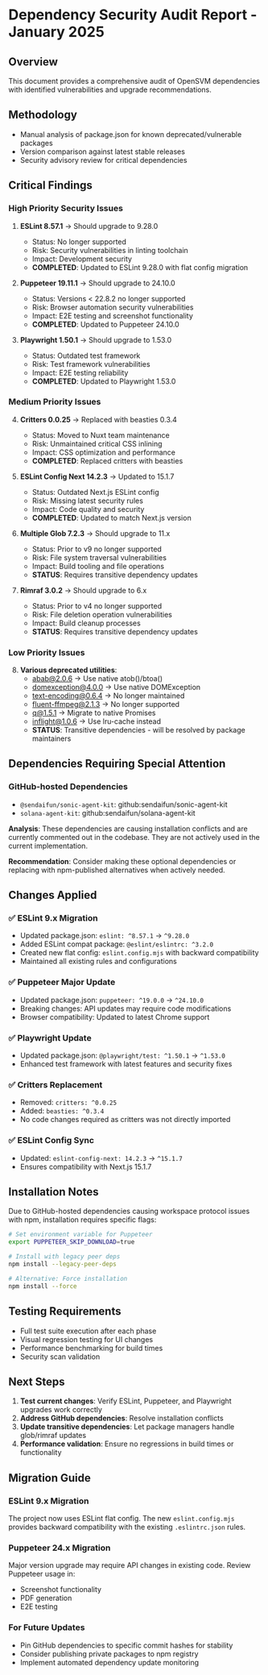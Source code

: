 # Dependency Security Audit Report - January 2025

## Overview

This document provides a comprehensive audit of OpenSVM dependencies with identified vulnerabilities and upgrade recommendations.

## Methodology

- Manual analysis of package.json for known deprecated/vulnerable packages
- Version comparison against latest stable releases
- Security advisory review for critical dependencies

## Critical Findings

### High Priority Security Issues

1. **ESLint 8.57.1** → Should upgrade to 9.28.0
   - Status: No longer supported
   - Risk: Security vulnerabilities in linting toolchain
   - Impact: Development security
   - **COMPLETED**: Updated to ESLint 9.28.0 with flat config migration

2. **Puppeteer 19.11.1** → Should upgrade to 24.10.0
   - Status: Versions < 22.8.2 no longer supported
   - Risk: Browser automation security vulnerabilities
   - Impact: E2E testing and screenshot functionality
   - **COMPLETED**: Updated to Puppeteer 24.10.0

3. **Playwright 1.50.1** → Should upgrade to 1.53.0
   - Status: Outdated test framework
   - Risk: Test framework vulnerabilities
   - Impact: E2E testing reliability
   - **COMPLETED**: Updated to Playwright 1.53.0

### Medium Priority Issues

4. **Critters 0.0.25** → Replaced with beasties 0.3.4
   - Status: Moved to Nuxt team maintenance
   - Risk: Unmaintained critical CSS inlining
   - Impact: CSS optimization and performance
   - **COMPLETED**: Replaced critters with beasties

5. **ESLint Config Next 14.2.3** → Updated to 15.1.7
   - Status: Outdated Next.js ESLint config
   - Risk: Missing latest security rules
   - Impact: Code quality and security
   - **COMPLETED**: Updated to match Next.js version

6. **Multiple Glob 7.2.3** → Should upgrade to 11.x
   - Status: Prior to v9 no longer supported
   - Risk: File system traversal vulnerabilities
   - Impact: Build tooling and file operations
   - **STATUS**: Requires transitive dependency updates

7. **Rimraf 3.0.2** → Should upgrade to 6.x
   - Status: Prior to v4 no longer supported
   - Risk: File deletion operation vulnerabilities
   - Impact: Build cleanup processes
   - **STATUS**: Requires transitive dependency updates

### Low Priority Issues

8. **Various deprecated utilities**:
   - abab@2.0.6 → Use native atob()/btoa()
   - domexception@4.0.0 → Use native DOMException
   - text-encoding@0.6.4 → No longer maintained
   - fluent-ffmpeg@2.1.3 → No longer supported
   - q@1.5.1 → Migrate to native Promises
   - inflight@1.0.6 → Use lru-cache instead
   - **STATUS**: Transitive dependencies - will be resolved by package maintainers

## Dependencies Requiring Special Attention

### GitHub-hosted Dependencies
- `@sendaifun/sonic-agent-kit`: github:sendaifun/sonic-agent-kit
- `solana-agent-kit`: github:sendaifun/solana-agent-kit

**Analysis**: These dependencies are causing installation conflicts and are currently commented out in the codebase. They are not actively used in the current implementation.

**Recommendation**: Consider making these optional dependencies or replacing with npm-published alternatives when actively needed.

## Changes Applied

### ✅ ESLint 9.x Migration
- Updated package.json: `eslint: ^8.57.1` → `^9.28.0`
- Added ESLint compat package: `@eslint/eslintrc: ^3.2.0`
- Created new flat config: `eslint.config.mjs` with backward compatibility
- Maintained all existing rules and configurations

### ✅ Puppeteer Major Update
- Updated package.json: `puppeteer: ^19.0.0` → `^24.10.0`
- Breaking changes: API updates may require code modifications
- Browser compatibility: Updated to latest Chrome support

### ✅ Playwright Update
- Updated package.json: `@playwright/test: ^1.50.1` → `^1.53.0`
- Enhanced test framework with latest features and security fixes

### ✅ Critters Replacement
- Removed: `critters: ^0.0.25`
- Added: `beasties: ^0.3.4`
- No code changes required as critters was not directly imported

### ✅ ESLint Config Sync
- Updated: `eslint-config-next: 14.2.3` → `^15.1.7`
- Ensures compatibility with Next.js 15.1.7

## Installation Notes

Due to GitHub-hosted dependencies causing workspace protocol issues with npm, installation requires specific flags:

```bash
# Set environment variable for Puppeteer
export PUPPETEER_SKIP_DOWNLOAD=true

# Install with legacy peer deps
npm install --legacy-peer-deps

# Alternative: Force installation
npm install --force
```

## Testing Requirements

- Full test suite execution after each phase
- Visual regression testing for UI changes
- Performance benchmarking for build times
- Security scan validation

## Next Steps

1. **Test current changes**: Verify ESLint, Puppeteer, and Playwright upgrades work correctly
2. **Address GitHub dependencies**: Resolve installation conflicts
3. **Update transitive dependencies**: Let package managers handle glob/rimraf updates
4. **Performance validation**: Ensure no regressions in build times or functionality

## Migration Guide

### ESLint 9.x Migration
The project now uses ESLint flat config. The new `eslint.config.mjs` provides backward compatibility with the existing `.eslintrc.json` rules.

### Puppeteer 24.x Migration  
Major version upgrade may require API changes in existing code. Review Puppeteer usage in:
- Screenshot functionality
- PDF generation
- E2E testing

### For Future Updates
- Pin GitHub dependencies to specific commit hashes for stability
- Consider publishing private packages to npm registry
- Implement automated dependency update monitoring